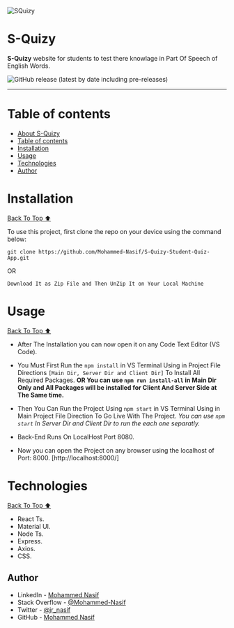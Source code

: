 ![SQuizy](https://cdn.discordapp.com/attachments/753410485772222616/1055977975650189402/logo-no-background.png?raw=true)

# S-Quizy 


**S-Quizy** website for students to test there knowlage in Part Of Speech of English Words.


![GitHub release (latest by date including pre-releases)](https://img.shields.io/github/v/release/navendu-pottekkat/awesome-readme?include_prereleases)

---

# Table of contents

- [About S-Quizy](#s-quizy)
- [Table of contents](#table-of-contents)
- [Installation](#installation)
- [Usage](#usage)
- [Technologies](#technologies)
- [Author](#author)

# Installation
[Back To Top ⬆️](#table-of-contents)

To use this project, first clone the repo on your device using the command below:

```git clone https://github.com/Mohammed-Nasif/S-Quizy-Student-Quiz-App.git```

OR 

```Download It as Zip File and Then UnZip It on Your Local Machine```

# Usage
[Back To Top ⬆️](#table-of-contents)

- After The Installation you can now open it on any Code Text Editor (VS Code).

- You Must First Run the `npm install` in VS Terminal Using in Project File Directions `[Main Dir, Server Dir and Client Dir]` To Install All Required Packages.
    **OR You can use ``npm run install-all`` in Main Dir Only and All Packages will be installed for Client And Server Side at The Same time.**

- Then You Can Run the Project Using `npm start` in VS Terminal Using in Main Project File Direction To Go Live With The Project.
    *You can use ``npm start`` In Server Dir and Client Dir to run the each one separatly.*

- Back-End Runs On LocalHost Port 8080.

- Now you can open the Project on any browser using the localhost of Port: 8000. [http://localhost:8000/]

# Technologies
[Back To Top ⬆️](#table-of-contents)

- React Ts.
- Material UI.
- Node Ts.
- Express.
- Axios.
- CSS.

## Author

- LinkedIn - [Mohammed Nasif](https://www.linkedin.com/in/mohammednasif/)
- Stack Overflow - [@Mohammed-Nasif](https://stackoverflow.com/users/18315357/mohammed-nasif)
- Twitter - [@jr_nasif](https://twitter.com/jr_nasif)
- GitHub - [Mohammed Nasif](https://github.com/Mohammed-Nasif)
